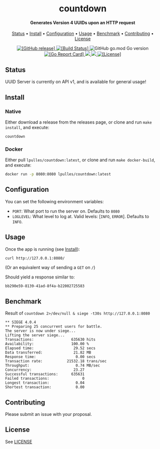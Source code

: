 <h1 align="center">
  countdown
</h1>

<h4 align="center"> Generates Version 4 UUIDs upon an HTTP request</a></h4>

<p align="center">
  <a href="#status">Status</a> •
  <a href="#install">Install</a> •
  <a href="#configuration">Configuration</a> •
  <a href="#usage">Usage</a> •
  <a href="#benchmark">Benchmark</a> •
  <a href="#contributing">Contributing</a> •
  <a href="#license">License</a>
</p>

<p align="center">
  <a href="https://github.com/liampulles/countdown/releases">
    <img src="https://img.shields.io/github/release/liampulles/countdown.svg" alt="[GitHub release]">
  </a>
  <a href="https://travis-ci.com/liampulles/countdown">
    <img src="https://travis-ci.com/liampulles/countdown.svg?branch=master" alt="[Build Status]">
  </a>
    <img alt="GitHub go.mod Go version" src="https://img.shields.io/github/go-mod/go-version/liampulles/countdown">
  <a href="https://goreportcard.com/report/github.com/liampulles/countdown">
    <img src="https://goreportcard.com/badge/github.com/liampulles/countdown" alt="[Go Report Card]">
  </a>
  <a href="https://codecov.io/gh/liampulles/countdown">
    <img src="https://codecov.io/gh/liampulles/countdown/branch/master/graph/badge.svg" />
  </a>
  <a href="https://microbadger.com/images/lpulles/countdown">
    <img src="https://images.microbadger.com/badges/image/lpulles/countdown.svg">
  </a>
  <a href="https://github.com/liampulles/countdown/blob/master/LICENSE.md">
    <img src="https://img.shields.io/github/license/liampulles/countdown.svg" alt="[License]">
  </a>
</p>

## Status

UUID Server is currently on API v1, and is available for general usage!

## Install

### Native

Either download a release from the releases page, or clone and run `make install`, and execute:

```bash
countdown
```

### Docker

Either pull `lpulles/countdown:latest`, or clone and run `make docker-build`, and execute:

```bash
docker run -p 8080:8080 lpulles/countdown:latest
```

## Configuration

You can set the following environment variables:

* `PORT`: What port to run the server on. Defaults to `8080`
* `LOGLEVEL`: What level to log at. Valid levels: [`INFO`, `ERROR`]. Defaults to `INFO`.

## Usage

Once the app is running (see [Install](#install)):

```bash
curl http://127.0.0.1:8080/
```

(Or an equivalent way of sending a `GET` on `/`)

Should yield a response similar to:

```text
bb290e59-8139-41ad-8f4a-b22002725583
```

## Benchmark

Result of `countdown 2>/dev/null & siege -t30s http://127.0.0.1:8080`

```text
** SIEGE 4.0.4
** Preparing 25 concurrent users for battle.
The server is now under siege...
Lifting the server siege...
Transactions:                 635630 hits
Availability:                 100.00 %
Elapsed time:                  29.52 secs
Data transferred:              21.82 MB
Response time:                  0.00 secs
Transaction rate:           21532.18 trans/sec
Throughput:                     0.74 MB/sec
Concurrency:                   23.27
Successful transactions:      635631
Failed transactions:               0
Longest transaction:            0.04
Shortest transaction:           0.00
```

## Contributing

Please submit an issue with your proposal.

## License

See [LICENSE](LICENSE)

